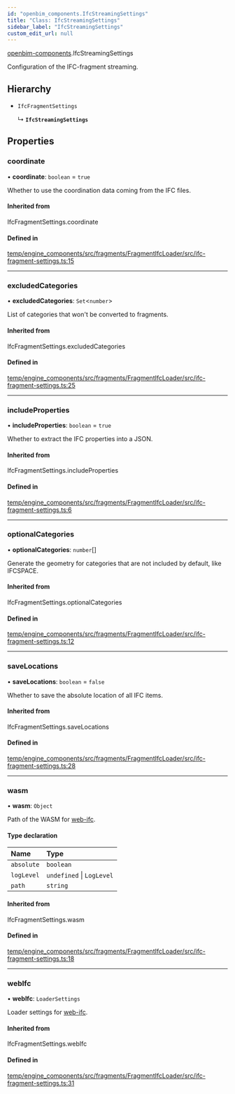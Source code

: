 ```yaml
---
id: "openbim_components.IfcStreamingSettings"
title: "Class: IfcStreamingSettings"
sidebar_label: "IfcStreamingSettings"
custom_edit_url: null
---
```


[openbim-components](../modules/openbim_components.md).IfcStreamingSettings

Configuration of the IFC-fragment streaming.

## Hierarchy

- `IfcFragmentSettings`

  ↳ **`IfcStreamingSettings`**

## Properties

### coordinate

• **coordinate**: `boolean` = `true`

Whether to use the coordination data coming from the IFC files.

#### Inherited from

IfcFragmentSettings.coordinate

#### Defined in

[temp/engine_components/src/fragments/FragmentIfcLoader/src/ifc-fragment-settings.ts:15](https://github.com/ThatOpen/engine_components/blob/f5f209c/src/fragments/FragmentIfcLoader/src/ifc-fragment-settings.ts#L15)

___

### excludedCategories

• **excludedCategories**: `Set`<`number`\>

List of categories that won't be converted to fragments.

#### Inherited from

IfcFragmentSettings.excludedCategories

#### Defined in

[temp/engine_components/src/fragments/FragmentIfcLoader/src/ifc-fragment-settings.ts:25](https://github.com/ThatOpen/engine_components/blob/f5f209c/src/fragments/FragmentIfcLoader/src/ifc-fragment-settings.ts#L25)

___

### includeProperties

• **includeProperties**: `boolean` = `true`

Whether to extract the IFC properties into a JSON.

#### Inherited from

IfcFragmentSettings.includeProperties

#### Defined in

[temp/engine_components/src/fragments/FragmentIfcLoader/src/ifc-fragment-settings.ts:6](https://github.com/ThatOpen/engine_components/blob/f5f209c/src/fragments/FragmentIfcLoader/src/ifc-fragment-settings.ts#L6)

___

### optionalCategories

• **optionalCategories**: `number`[]

Generate the geometry for categories that are not included by default,
like IFCSPACE.

#### Inherited from

IfcFragmentSettings.optionalCategories

#### Defined in

[temp/engine_components/src/fragments/FragmentIfcLoader/src/ifc-fragment-settings.ts:12](https://github.com/ThatOpen/engine_components/blob/f5f209c/src/fragments/FragmentIfcLoader/src/ifc-fragment-settings.ts#L12)

___

### saveLocations

• **saveLocations**: `boolean` = `false`

Whether to save the absolute location of all IFC items.

#### Inherited from

IfcFragmentSettings.saveLocations

#### Defined in

[temp/engine_components/src/fragments/FragmentIfcLoader/src/ifc-fragment-settings.ts:28](https://github.com/ThatOpen/engine_components/blob/f5f209c/src/fragments/FragmentIfcLoader/src/ifc-fragment-settings.ts#L28)

___

### wasm

• **wasm**: `Object`

Path of the WASM for [web-ifc](https://github.com/ThatOpen/engine_web-ifc).

#### Type declaration

| Name | Type |
| :------ | :------ |
| `absolute` | `boolean` |
| `logLevel` | `undefined` \| `LogLevel` |
| `path` | `string` |

#### Inherited from

IfcFragmentSettings.wasm

#### Defined in

[temp/engine_components/src/fragments/FragmentIfcLoader/src/ifc-fragment-settings.ts:18](https://github.com/ThatOpen/engine_components/blob/f5f209c/src/fragments/FragmentIfcLoader/src/ifc-fragment-settings.ts#L18)

___

### webIfc

• **webIfc**: `LoaderSettings`

Loader settings for [web-ifc](https://github.com/ThatOpen/engine_web-ifc).

#### Inherited from

IfcFragmentSettings.webIfc

#### Defined in

[temp/engine_components/src/fragments/FragmentIfcLoader/src/ifc-fragment-settings.ts:31](https://github.com/ThatOpen/engine_components/blob/f5f209c/src/fragments/FragmentIfcLoader/src/ifc-fragment-settings.ts#L31)
